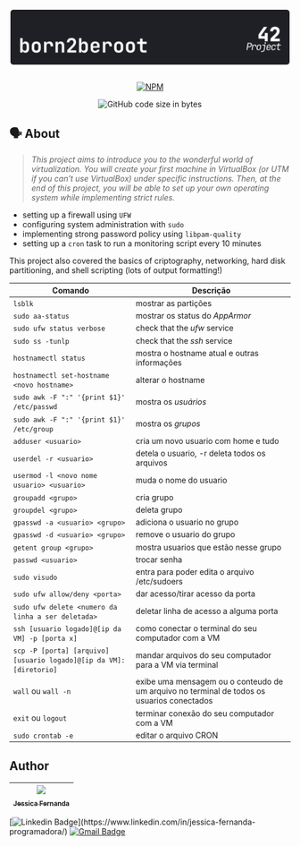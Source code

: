 <h1 align="center">
	<img alt="badge born" src="./born2beroot_dark.svg" />
</h1>

<div align="center">

[![NPM](https://img.shields.io/npm/l/react)](https://github.com/nandajfa/Born2beRoot/blob/main/LICENSE)

 </div>
 
<p align="center">
	<img alt="GitHub code size in bytes" src="https://img.shields.io/github/languages/code-size/appinha/42cursus-00-Libft?color=blueviolet" />

  ## 🗣️ About

> _This project aims to introduce you to the wonderful world of virtualization. You will create your first machine in VirtualBox (or UTM if you can’t use VirtualBox)
under specific instructions. Then, at the end of this project, you will be able to set up
your own operating system while implementing strict rules._

- setting up a firewall using `UFW`
- configuring system administration with `sudo`
- implementing strong password policy using `libpam-quality`
- setting up a `cron` task to run a monitoring script every 10 minutes
  
This project also covered the basics of criptography, networking, hard disk partitioning, and shell scripting (lots of output formatting!)

	
| Comando | Descrição |
| --- | --- |
| `lsblk` |  mostrar as partições |
| `sudo aa-status` | mostrar os status do *AppArmor* |
| `sudo ufw status verbose` |  check that the *ufw* service |
| `sudo ss -tunlp` |  check that the *ssh* service |
| `hostnamectl status` |  mostra o hostname atual e outras informações |
| `hostnamectl set-hostname <novo hostname>` |  alterar o hostname |
| `sudo awk -F ":" '{print $1}' /etc/passwd` |  mostra os *usuários* |
| `sudo awk -F ":" '{print $1}' /etc/group` |  mostra os *grupos* |
| `adduser <usuario>` |  cria um novo usuario com home e tudo |
| `userdel -r <usuario>` |  detela o usuario, -r deleta todos os arquivos |
| `usermod -l <novo nome usuario> <usuario>` |  muda o nome do usuario |
| `groupadd <grupo>` |  cria grupo |
| `groupdel <grupo>` |  deleta grupo |
| `gpasswd -a <usuario> <grupo>` |  adiciona o usuario no grupo |
| `gpasswd -d <usuario> <grupo>` |  remove o usuario do grupo |
| `getent group <grupo>` |  mostra usuarios que estão nesse grupo |
| `passwd <usuario>` |  trocar senha |
| `sudo visudo` |  entra para poder edita o arquivo /etc/sudoers |
| `sudo ufw allow/deny <porta>` | dar acesso/tirar acesso da porta |
| `sudo ufw delete <numero da linha a ser deletada>` |  deletar linha de acesso a alguma porta |
| `ssh [usuario logado]@[ip da VM] -p [porta x]` |  como conectar o terminal do seu computador com a VM |
| `scp -P [porta] [arquivo] [usuario logado]@[ip da VM]:[diretorio]` |  mandar arquivos do seu computador para a VM via terminal |
| `wall` ou `wall -n` |  exibe uma mensagem ou o conteudo de um arquivo no terminal de todos os usuarios conectados |
| `exit` ou `logout` |  terminar conexão do seu computador com a VM |
| `sudo crontab -e` |  editar o arquivo CRON |
	
 ## Author

 | [<img src="https://avatars.githubusercontent.com/u/80687429?v=4" width=115><br><sub>Jessica Fernanda</sub>](https://github.com/nandajfa) |
 | :---: |
 
  [![Linkedin Badge](https://img.shields.io/badge/-Jessica-blue?style=flat-square&logo=Linkedin&logoColor=white&link=https://[https://www.linkedin.com/in/jessica-fernanda-programadora/](https://www.linkedin.com/in/jessica-fernanda-programadora/))](https://www.linkedin.com/in/jessica-fernanda-programadora/)
[![Gmail Badge](https://img.shields.io/badge/-nanda.jfa@gmail.com-c14438?style=flat-square&logo=Gmail&logoColor=white&link=mailto:nanda.jfa@gmail.com)](mailto:nanda.jfa@gmail.com)

